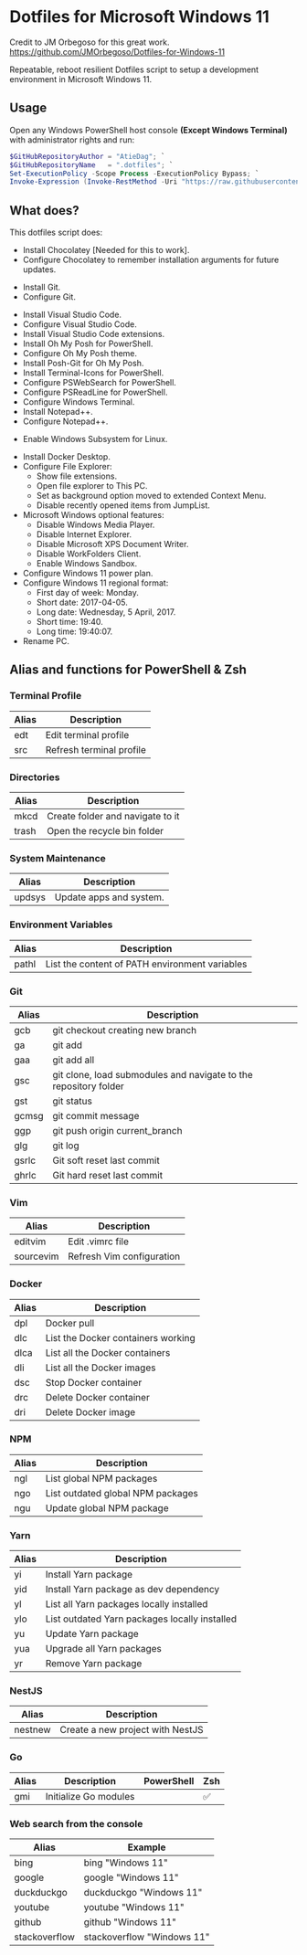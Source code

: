 # Dotfiles for Microsoft Windows 11

Credit to JM Orbegoso for this great work.
https://github.com/JMOrbegoso/Dotfiles-for-Windows-11

Repeatable, reboot resilient Dotfiles script to setup a development environment in Microsoft Windows 11.

## Usage

Open any Windows PowerShell host console **(Except Windows Terminal)** with administrator rights and run:

```Powershell
$GitHubRepositoryAuthor = "AtieDag"; `
$GitHubRepositoryName   = ".dotfiles"; `
Set-ExecutionPolicy -Scope Process -ExecutionPolicy Bypass; `
Invoke-Expression (Invoke-RestMethod -Uri "https://raw.githubusercontent.com/${GitHubRepositoryAuthor}/${GitHubRepositoryName}/master/Download.ps1");
```

## What does?

This dotfiles script does:

- Install Chocolatey [Needed for this to work].
- Configure Chocolatey to remember installation arguments for future updates.
<!-- - Install Hack Nerd Font. -->
- Install Git.
- Configure Git.
<!-- - Install Vim.
- Install Vim-Plug.
- Install Vim plugins. -->
- Install Visual Studio Code.
- Configure Visual Studio Code.
- Install Visual Studio Code extensions.
- Install Oh My Posh for PowerShell.
- Configure Oh My Posh theme.
- Install Posh-Git for Oh My Posh.
- Install Terminal-Icons for PowerShell.
- Configure PSWebSearch for PowerShell.
- Configure PSReadLine for PowerShell.
- Configure Windows Terminal.
- Install Notepad++.
- Configure Notepad++.
<!-- - Install .NET SDK. -->
- Enable Windows Subsystem for Linux.
<!-- - Install Ubuntu 20.04 LTS in WSL.
  - Install curl.
  - Install Neofetch.
  - Configure Git in Ubuntu.
  - Install Visual Studio Code extensions in Ubuntu.
  - Install Volta in Ubuntu.
    - Install Node.js LTS using Volta in Ubuntu.
    - Install NPM using Volta in Ubuntu.
    - Install Yarn using Volta in Ubuntu.
    - Install TypeScript using Volta in Ubuntu.
    - Install Yarn-Upgrade-All using Volta in Ubuntu.
    - Install NestJS CLI using Volta in Ubuntu.
  - Install Golang in Ubuntu.
  - Install HUGO in Ubuntu.
  - Install Vim in Ubuntu.
  - Install Vim-Plug in Ubuntu.
  - Install Vim plugins in Ubuntu.
  - Install Zsh in Ubuntu.
  - Install Oh My Zsh in Ubuntu.
  - Install Zsh-Autosuggestions for Oh My Zsh in Ubuntu.
  - Configure Oh My Zsh in Ubuntu. -->
- Install Docker Desktop.
- Configure File Explorer:
  - Show file extensions.
  - Open file explorer to This PC.
  - Set as background option moved to extended Context Menu.
  - Disable recently opened items from JumpList.
- Microsoft Windows optional features:
  - Disable Windows Media Player.
  - Disable Internet Explorer.
  - Disable Microsoft XPS Document Writer.
  - Disable WorkFolders Client.
  - Enable Windows Sandbox.
- Configure Windows 11 power plan.
- Configure Windows 11 regional format:
  - First day of week: Monday.
  - Short date: 2017-04-05.
  - Long date: Wednesday, 5 April, 2017.
  - Short time: 19:40.
  - Long time: 19:40:07.
- Rename PC.

## Alias and functions for PowerShell & Zsh

### Terminal Profile

| Alias | Description              
| ----- | ------------------------ 
| edt   | Edit terminal profile    
| src   | Refresh terminal profile 

### Directories

| Alias | Description                      
| ----- | -------------------------------- 
| mkcd  | Create folder and navigate to it 
| trash | Open the recycle bin folder      

### System Maintenance

| Alias  | Description              
| ------ | -----------------------  
| updsys | Update apps and system.  

### Environment Variables

| Alias | Description                                     
| ----- | ----------------------------------------------  
| pathl | List the content of PATH environment variables  

### Git

| Alias | Description                                                      
| ----- | ---------------------------------------------------------------- 
| gcb   | git checkout creating new branch                                 
| ga    | git add                                                          
| gaa   | git add all                                                      
| gsc   | git clone, load submodules and navigate to the repository folder 
| gst   | git status                                                       
| gcmsg | git commit message                                               
| ggp   | git push origin current_branch                                   
| glg   | git log                                                          
| gsrlc | Git soft reset last commit                                       
| ghrlc | Git hard reset last commit                                       

### Vim

| Alias     | Description                
| --------- | -------------------------  
| editvim   | Edit .vimrc file           
| sourcevim | Refresh Vim configuration  

### Docker

| Alias | Description                         
| ----- | ----------------------------------  
| dpl   | Docker pull                         
| dlc   | List the Docker containers working  
| dlca  | List all the Docker containers      
| dli   | List all the Docker images          
| dsc   | Stop Docker container               
| drc   | Delete Docker container             
| dri   | Delete Docker image                 

### NPM

| Alias | Description                        
| ----- | ---------------------------------  
| ngl   | List global NPM packages           
| ngo   | List outdated global NPM packages  
| ngu   | Update global NPM package          

### Yarn

| Alias | Description                                    
| ----- | ---------------------------------------------  
| yi    | Install Yarn package                           
| yid   | Install Yarn package as dev dependency         
| yl    | List all Yarn packages locally installed       
| ylo   | List outdated Yarn packages locally installed  
| yu    | Update Yarn package                            
| yua   | Upgrade all Yarn packages                      
| yr    | Remove Yarn package                            

### NestJS

| Alias   | Description                       
| ------- | --------------------------------  
| nestnew | Create a new project with NestJS  

### Go

| Alias | Description           | PowerShell | Zsh |
| ----- | --------------------- | ---------- | --- |
| gmi   | Initialize Go modules |            | ✅  |

### Web search from the console

| Alias         | Example                     
| ------------- | --------------------------  
| bing          | bing "Windows 11"           
| google        | google "Windows 11"         
| duckduckgo    | duckduckgo "Windows 11"     
| youtube       | youtube "Windows 11"        
| github        | github "Windows 11"         
| stackoverflow | stackoverflow "Windows 11"  
